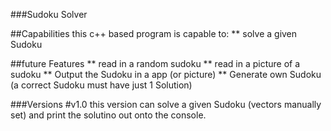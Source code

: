###Sudoku Solver

##Capabilities
this c++ based program is capable to:
** solve a given Sudoku

##future Features
** read in a random sudoku
** read in a picture of a sudoku
** Output the Sudoku in a app (or picture)
** Generate own Sudoku (a correct Sudoku must have just 1 Solution)

###Versions
#v1.0
this version can solve a given Sudoku (vectors manually set) 
and print the solutino out onto the console.